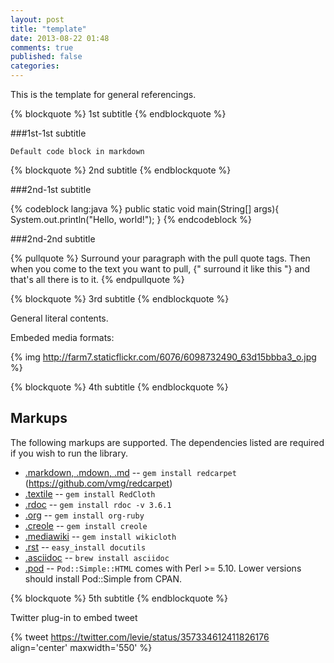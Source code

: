 ```yaml
---
layout: post
title: "template"
date: 2013-08-22 01:48
comments: true
published: false
categories:
---
```

This is the template for general referencings. 

{% blockquote %}
1st subtitle
{% endblockquote %}

###1st-1st subtitle

	Default code block in markdown

{% blockquote %}
2nd subtitle
{% endblockquote %}

###2nd-1st subtitle

{% codeblock lang:java %}
public static void main(String[] args){
	System.out.println("Hello, world!");
}
{% endcodeblock %}

###2nd-2nd subtitle

{% pullquote %}
Surround your paragraph with the pull quote tags. Then when you come to
the text you want to pull, {" surround it like this "} and that's all there is to it.
{% endpullquote %}

{% blockquote %}
3rd subtitle
{% endblockquote %}

General literal contents.

Embeded media formats: 

{% img http://farm7.staticflickr.com/6076/6098732490_63d15bbba3_o.jpg %}

{% blockquote %}
4th subtitle
{% endblockquote %}

Markups
-------

The following markups are supported.  The dependencies listed are required if
you wish to run the library.

* [.markdown, .mdown, .md](http://daringfireball.net/projects/markdown/) -- `gem install redcarpet` (https://github.com/vmg/redcarpet)
* [.textile](http://www.textism.com/tools/textile/) -- `gem install RedCloth`
* [.rdoc](http://rdoc.sourceforge.net/) -- `gem install rdoc -v 3.6.1`
* [.org](http://orgmode.org/) -- `gem install org-ruby`
* [.creole](http://wikicreole.org/) -- `gem install creole`
* [.mediawiki](http://www.mediawiki.org/wiki/Help:Formatting) -- `gem install wikicloth`
* [.rst](http://docutils.sourceforge.net/rst.html) -- `easy_install docutils`
* [.asciidoc](http://www.methods.co.nz/asciidoc/) -- `brew install asciidoc`
* [.pod](http://search.cpan.org/dist/perl/pod/perlpod.pod) -- `Pod::Simple::HTML`
  comes with Perl >= 5.10. Lower versions should install Pod::Simple from CPAN.

{% blockquote %}
5th subtitle
{% endblockquote %}

Twitter plug-in to embed tweet

{% tweet https://twitter.com/levie/status/357334612411826176 align='center' maxwidth='550' %}

